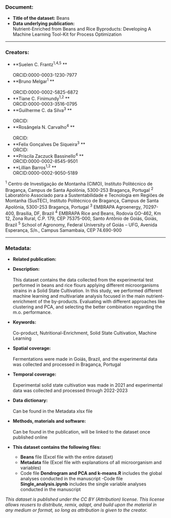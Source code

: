 ### Document:
- **Title of the dataset:** Beans
- **Data underlying publication:** <br/>
Nutrient-Enriched from Beans and Rice Byproducts: Developing A Machine Learning Tool-Kit for Process Optimization
---

### Creators:
- **Suelen C. Frantz<sup>1,4,5</sup> ** <br/>	
ORCID:0000-0003-1230-7977
- **Bruno Melgar<sup>1</sup> ** <br/>	
ORCID:0000-0002-5825-6872
- **Tiane C. Finimundy<sup>1,2</sup> ** <br/>
ORCID:0000-0003-3516-0795
- **Guilherme C. da Silva<sup>3</sup> ** <br/>	
ORCID:
- **Rosângela N. Carvalho<sup>4</sup> ** <br/>	
ORCID:
- **Felix Gonçalves De Siqueira<sup>3</sup> ** <br/>
ORCID:	
- **Priscila Zaczuck Bassinello<sup>4</sup> ** <br/>
ORCID:0000-0002-8545-9501	
- **Lillian Barros<sup>1,2</sup> ** <br/>
ORCID:0000-0002-9050-5189 <br/>

<sup>1</sup> Centro de Investigação de Montanha (CIMO), Instituto Politécnico de Bragança, Campus de Santa Apolónia, 5300-253 Bragança, Portugal
<sup>2</sup> Laboratório Associado para a Sustentabilidade e Tecnologia em Regiões de Montanha (SusTEC), Instituto Politécnico de Bragança, Campus de Santa Apolónia, 5300-253 Bragança, Portugal
<sup>3</sup> EMBRAPA Agroenergy, 70297-400, Brasília, DF, Brazil
<sup>4</sup> EMBRAPA Rice and Beans, Rodovia GO-462, Km 12, Zona Rural, C.P. 179, CEP 75375-000, Santo Antônio de Goiás, Goiás, Brazil
<sup>5</sup> School of Agronomy, Federal University of Goiás – UFG, Avenida Esperança, S/n., Campus Samambaia, CEP 74.690-900

---
### Metadata:
- **Related publication:**

- **Description:** <br/>	
This dataset contains the data collected from the experimental test performed in beans and rice flours applying different microorganisms strains in a Solid State Cultivation. In this study, we performed different machine learning and multivariate analysis focused in the main nutrient-enrichment of the by-products. Evaluating with different approaches like clustering and PCA, and selecting the better combination regarding the m.o. performance.

- **Keywords:** <br/>	
Co-product, Nutritional-Enrichment, Solid State Cultivation, Machine Learning

- **Spatial coverage:** <br/>	
Fermentations were made in Goiás, Brazil, and the experimental data was collected and processed in Bragança, Portugal

- **Temporal coverage:** <br/>	
Experimental solid state cultivation was made in 2021 and experimental data was collected and processed through 2022-2023

- **Data dictionary:** <br/>	
Can be found in the Metadata xlsx file

- **Methods, materials and software:** <br/>	
Can be found in the publication, will be linked to the dataset once published online

- **This dataset contains the following files:**
  - **Beans** file (Excel file with the entire dataset)
  - **Metadata** file (Excel file with explanations of all microorganism and variables)
  - Code file **Dendrogram and PCA and k-means.R** includes the global analyses conducted in the manuscript
  -Code file **Single_analysis.ipynb** includes the single variable analyses conducted in the manuscript

*This dataset is published under the CC BY (Attribution) license.
This license allows reusers to distribute, remix, adapt, and build upon the material in any medium or format, so long as attribution is given to the creator.*
